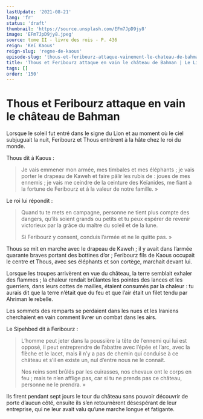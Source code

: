 ```yaml
---
lastUpdate: '2021-08-21'
lang: 'fr'
status: 'draft'
thumbnail: 'https://source.unsplash.com/EFm7JpD9jy8'
image: 'EFm7JpD9jy8.jpeg'
source: tome II - livre des rois - P. 436
reign: 'Keï Kaous'
reign-slug: 'regne-de-kaous'
episode-slug: 'thous-et-feribourz-attaque-vainement-le-chateau-de-bahman'
title: 'Thous et Feribourz attaque en vain le château de Bahman | Le Livre des Rois | Shâhnâmeh'
tags: []
order: '150'
---
```


<!-- LTeX: language=fr -->

# Thous et Feribourz attaque en vain le château de Bahman

Lorsque le soleil fut entré dans le signe du Lion et au moment où le ciel subjuguait la nuit, Feribourz et Thous entrèrent à la hâte chez le roi du monde.

Thous dit à Kaous :

> Je vais emmener mon armée, mes timbales et mes éléphants ; je vais porter le drapeau de Kaweh et faire pâlir les rubis de : joues de mes ennemis ; je vais me ceindre de la ceinture des Keïanides, me fiant à la fortune de Feribourz et à la valeur de notre famille. »

Le roi lui répondit :

> Quand tu te mets en campagne, personne ne tient plus compte des dangers, qu’ils soient grands ou petits et tu peux espérer de revenir victorieux par la grâce du maître du soleil et de la lune.
>
> Si Feribourz y consent, conduis l’armée et ne le quitte pas. »

Thous se mit en marche avec le drapeau de Kaweh ; il y avait dans l’armée quarante braves portant des bottines d’or ; Feribourz fils de Kaous occupait le centre et Thous, avec ses éléphants et son cortège, marchait devant lui.

Lorsque les troupes arrivèrent en vue du château, la terre semblait exhaler des flammes ; la chaleur rendait brûlantes les pointes des lances et les guerriers, dans leurs cottes de mailles, étaient consumés par la chaleur : tu aurais dit que la terre n’était que du feu et que l’air était un filet tendu par Ahriman le rebelle.

Les sommets des remparts se perdaient dans les nues et les Iraniens cherchaient en vain comment livrer un combat dans les airs.

Le Sipehbed dit à Feribourz :

> L’homme peut jeter dans la poussière la tête de l’ennemi qui lui est opposé, il peut entreprendre de l’abattre avec l’épée et l’arc, avec la flèche et le lacet, mais il n’y a pas de chemin qui conduise à ce château et s’il en existe un, nul d’entre nous ne le connaît.
>
> Nos reins sont brûlés par les cuirasses, nos chevaux ont le corps en feu ; mais te n’en afflige pas, car si tu ne prends pas ce château, personne ne le prendra. »

Ils firent pendant sept jours le tour du château sans pouvoir découvrir de porte d’aucun côté, ensuite ils s’en retournèrent désespérant de leur entreprise, qui ne leur avait valu qu’une marche longue et fatigante.
